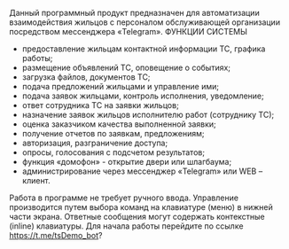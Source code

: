 Данный программный продукт предназначен для автоматизации взаимодействия жильцов с персоналом обслуживающей организации посредством мессенджера «Telegram».
ФУНКЦИИ СИСТЕМЫ
- предоставление жильцам контактной информации ТС, графика работы;
- размещение объявлений ТС, оповещение о событиях;
- загрузка файлов, документов ТС;
- подача предложений жильцами и управление ими;
- подача заявок жильцами, контроль исполнения, уведомление;
- ответ сотрудника ТС на заявки жильцов; 
- назначение заявок жильцов исполнителю работ (сотруднику ТС);
- оценка заказчиком качества выполненной заявки;
- получение отчетов по заявкам, предложениям;
- авторизация, разграничение доступа;
- опросы, голосования с подсчетом результатов;
- функция «домофон» - открытие двери или шлагбаума;
- администрирование через мессенджер «Telegram» или WEB – клиент. 

Работа в программе не требует ручного ввода. Управление производится путем выбора команд на клавиатуре (меню) в нижней части экрана. Ответные сообщения могут содержать контекстные (inline) клавиатуры.
Для начала работы перейдите по ссылке https://t.me/tsDemo_bot? 
